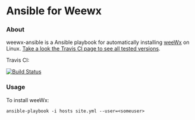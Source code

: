 # Ansible for Weewx

### About 
weewx-ansible is a Ansible playbook for automatically installing [weeWx](http://weewx.com) on Linux. [Take a look the Travis CI page to see all tested versions](https://travis-ci.org/github/blue2cat/weewx-ansible). 



Travis CI:

[![Build Status](https://travis-ci.org/blue2cat/weewx-ansible.svg?branch=master)](https://travis-ci.org/blue2cat/weewx-ansible)


### Usage
To install weeWx:
```
ansible-playbook -i hosts site.yml --user=<someuser>
```

